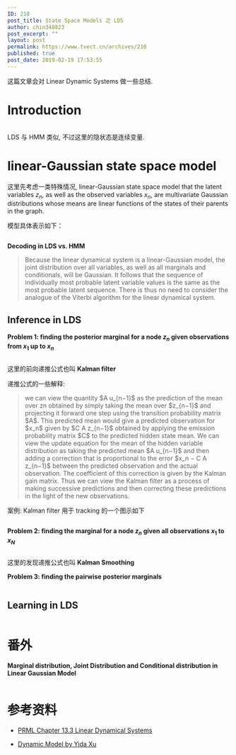 ```yaml
---
ID: 210
post_title: State Space Models 之 LDS
author: chin340823
post_excerpt: ""
layout: post
permalink: https://www.tvect.cn/archives/210
published: true
post_date: 2019-02-19 17:53:55
---
```

这篇文章会对 Linear Dynamic Systems 做一些总结.

<h1>Introduction</h1>

<img src="https://www.tvect.cn/wp-content/uploads/2019/03/758ee40569603466ba0c6a8efe39ba4e.png" alt="" />

LDS 与 HMM 类似, 不过这里的隐状态是连续变量.

<h1>linear-Gaussian state space model</h1>

这里先考虑一类特殊情况, linear-Gaussian state space model that the latent variables $z_n$, as well as the observed variables $x_n$, are multivariate Gaussian distributions whose means are linear functions of the states of their parents in the graph.

模型具体表示如下：

<img src="https://www.tvect.cn/wp-content/uploads/2019/03/828b65764b43d9abd7fd36c0a8a0fd44.png" alt="" />

<strong>Decoding in LDS vs. HMM</strong>

<blockquote>
  Because the linear dynamical system is a linear-Gaussian model, the joint distribution over all variables, as well as all marginals and conditionals, will be Gaussian. It follows that the sequence of individually most probable latent variable values is the same as the most probable latent sequence. There is thus no need to consider the analogue of the Viterbi algorithm for the linear dynamical system.
</blockquote>

<h2>Inference in LDS</h2>

<strong>Problem 1: finding the posterior marginal for a node $z_n$ given observations from $x_1$ up to $x_n$</strong>

<img src="https://www.tvect.cn/wp-content/uploads/2019/03/b458bc44b134864dd2972adce9fda7ad.png" alt="" />

这里的前向递推公式也叫 <strong>Kalman filter</strong>

递推公式的一些解释:

<blockquote>
  we can view the quantity $A u_{n−1}$ as the prediction of the mean over zn obtained by simply taking the mean over $z_{n−1}$ and projecting it forward one step using the transition probability matrix $A$. This predicted mean would give a predicted observation for $x_n$ given by $C A z_{n−1}$ obtained by applying the emission probability matrix $C$ to the predicted hidden state mean. We can view the update equation for the mean of the hidden variable distribution as taking the predicted mean $A u_{n−1}$ and then adding a correction that is proportional to the error $x_n − C A z_{n−1}$ between the predicted observation and the actual observation. The coefficient of this correction is given by the Kalman gain matrix. Thus we can view the Kalman filter as a process of making successive predictions and then correcting these predictions in the light of the new observations.
</blockquote>

案例: Kalman filter 用于 tracking 的一个图示如下

<img src="https://www.tvect.cn/wp-content/uploads/2019/03/4e9ecbe2ec8826186a5f515949500340.png" alt="" />

<strong>Problem 2: finding the marginal for a node $z_n$ given all observations $x_1$ to $x_N$</strong>

<img src="https://www.tvect.cn/wp-content/uploads/2019/03/7147b1ee1ff17c6309c883e3b7b5b552.png" alt="" />

这里的发现递推公式也叫 <strong>Kalman Smoothing</strong>

<strong>Problem 3: finding the pairwise posterior marginals</strong>

<img src="https://www.tvect.cn/wp-content/uploads/2019/03/88f2edf51472429d51d8b86fdeb7a2c6.png" alt="" />

<h2>Learning in LDS</h2>

<img src="https://www.tvect.cn/wp-content/uploads/2019/03/610e69c70a87b85d43ed778230aacee3.png" alt="" />

<h1>番外</h1>

<strong>Marginal distribution, Joint Distribution and Conditional distribution in Linear Gaussian Model</strong>

<img src="https://www.tvect.cn/wp-content/uploads/2019/03/73ce4ba6933510bc25dda83df4dc5b6f.png" alt="" />

<h1>参考资料</h1>

<ul>
<li><p><a href="">PRML Chapter 13.3  Linear Dynamical Systems</a></p></li>
<li><p><a href="https://github.com/roboticcam/machine-learning-notes/blob/master/dynamic_model.pdf">Dynamic Model by Yida Xu</a></p></li>
</ul>